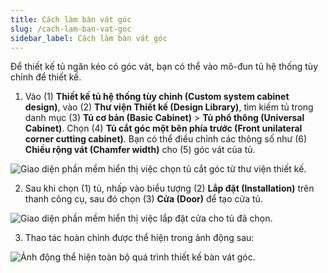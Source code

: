```yaml
---
title: Cách làm bàn vát góc
slug: /cach-lam-ban-vat-goc
sidebar_label: Cách làm bàn vát góc
---
```


Để thiết kế tủ ngăn kéo có góc vát, bạn có thể vào mô-đun tủ hệ thống tùy chỉnh để thiết kế.

1. Vào (1) **Thiết kế tủ hệ thống tùy chỉnh (Custom system cabinet design)**, vào (2) **Thư viện Thiết kế (Design Library)**, tìm kiếm tủ trong danh mục (3) **Tủ cơ bản (Basic Cabinet)** > **Tủ phổ thông (Universal Cabinet)**. Chọn (4) **Tủ cắt góc một bên phía trước (Front unilateral corner cutting cabinet)**. Bạn có thể điều chỉnh các thông số như (6) **Chiều rộng vát (Chamfer width)** cho (5) góc vát của tủ.

![Giao diện phần mềm hiển thị việc chọn tủ cắt góc từ thư viện thiết kế.](https://storage.googleapis.com/jegavn_kb/images/439b1d26-71cf-43f0-979f-ba2925519f84.png)

2. Sau khi chọn (1) tủ, nhấp vào biểu tượng (2) **Lắp đặt (Installation)** trên thanh công cụ, sau đó chọn (3) **Cửa (Door)** để tạo cửa tủ.

![Giao diện phần mềm hiển thị việc lắp đặt cửa cho tủ đã chọn.](https://storage.googleapis.com/jegavn_kb/images/424df241-782a-4036-ae30-f103ada0bff3.png)

3. Thao tác hoàn chỉnh được thể hiện trong ảnh động sau:

![Ảnh động thể hiện toàn bộ quá trình thiết kế bàn vát góc.](https://storage.googleapis.com/jegavn_kb/images/ba4ac7c5-8667-42b0-9001-720d68482577.gif)